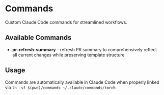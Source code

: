 # Commands

Custom Claude Code commands for streamlined workflows.

## Available Commands

- **pr-refresh-summary** - refresh PR summary to comprehensively reflect all current changes while preserving template structure

## Usage

Commands are automatically available in Claude Code when properly linked via `ln -sf $(pwd)/commands ~/.claude/commands/torch`.